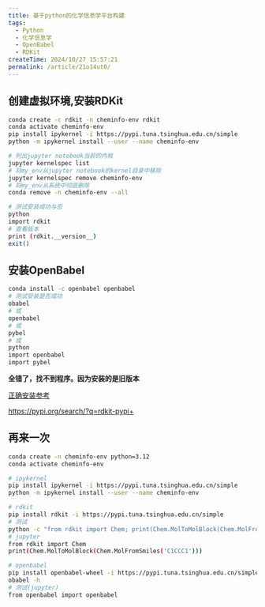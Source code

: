 ```yaml
---
title: 基于python的化学信息学平台构建
tags:
  - Python
  - 化学信息学
  - OpenBabel
  - RDKit
createTime: 2024/10/27 15:57:21
permalink: /article/21o14ut0/
---
```

## 创建虚拟环境,安装RDKit

```bash
conda create -c rdkit -n cheminfo-env rdkit 
conda activate cheminfo-env
pip install ipykernel -i https://pypi.tuna.tsinghua.edu.cn/simple
python -m ipykernel install --user --name cheminfo-env

# 列出jupyter notebook当前的内核
jupyter kernelspec list
# 将my_env从jupyter notebook的kernel目录中移除
jupyter kernelspec remove cheminfo-env
# 将my_env从系统中彻底删除
conda remove -n cheminfo-env --all

# 测试安装成功与否
python
import rdkit
# 查看版本
print (rdkit.__version__)
exit()
```

## 安装OpenBabel

```bash
conda install -c openbabel openbabel
# 测试安装是否成功
obabel
# 或
openbabel
# 或
pybel
# 或
python
import openbabel
import pybel
```

**全错了，找不到程序。因为安装的是旧版本**

[正确安装参考](https://blog.csdn.net/DJJ5210/article/details/134279936?spm=1001.2101.3001.6650.3&utm_medium=distribute.pc_relevant.none-task-blog-2%7Edefault%7Ebaidujs_utm_term%7ECtr-3-134279936-blog-88086905.235%5Ev43%5Epc_blog_bottom_relevance_base2&depth_1-utm_source=distribute.pc_relevant.none-task-blog-2%7Edefault%7Ebaidujs_utm_term%7ECtr-3-134279936-blog-88086905.235%5Ev43%5Epc_blog_bottom_relevance_base2&utm_relevant_index=5)

<https://pypi.org/search/?q=rdkit-pypi+>

## **再来一次**

```bash
conda create -n cheminfo-env python=3.12
conda activate cheminfo-env

# ipykernel
pip install ipykernel -i https://pypi.tuna.tsinghua.edu.cn/simple
python -m ipykernel install --user --name cheminfo-env

# rdkit
pip install rdkit -i https://pypi.tuna.tsinghua.edu.cn/simple
# 测试
python -c "from rdkit import Chem; print(Chem.MolToMolBlock(Chem.MolFromSmiles('C1CCC1')))"
# jupyter
from rdkit import Chem
print(Chem.MolToMolBlock(Chem.MolFromSmiles('C1CCC1')))

# openbabel
pip install openbabel-wheel -i https://pypi.tuna.tsinghua.edu.cn/simple
obabel -h
# 测试(jupyter)
from openbabel import openbabel



```
